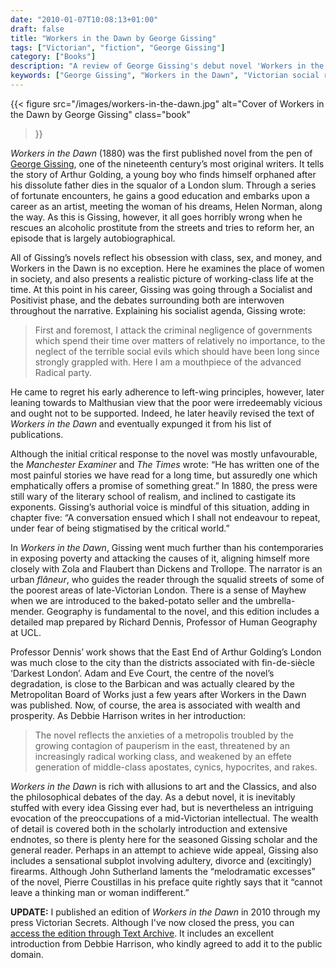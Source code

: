 ```yaml
---
date: "2010-01-07T10:08:13+01:00"
draft: false
title: "Workers in the Dawn by George Gissing"
tags: ["Victorian", "fiction", "George Gissing"]
category: ["Books"]
description: "A review of George Gissing's debut novel 'Workers in the Dawn' (1880), exploring class, poverty, and social reform in Victorian London. Discover how this autobiographical tale of an artist trying to reform an alcoholic prostitute reflects Gissing's early socialist phase."
keywords: ["George Gissing", "Workers in the Dawn", "Victorian social realism", "London poverty", "Victorian socialism", "class struggle", "social reform", "Victorian East End"]
---
```


{{< figure
  src="/images/workers-in-the-dawn.jpg"
  alt="Cover of Workers in the Dawn by George Gissing"
  class="book"
>}}

_Workers in the Dawn_ (1880) was the first published novel from the pen of [George Gissing](/posts/gissing-a-life-in-books/), one of the nineteenth century’s most original writers. It tells the story of Arthur Golding, a young boy who finds himself orphaned after his dissolute father dies in the squalor of a London slum. Through a series of fortunate encounters, he gains a good education and embarks upon a career as an artist, meeting the woman of his dreams, Helen Norman, along the way. As this is Gissing, however, it all goes horribly wrong when he rescues an alcoholic prostitute from the streets and tries to reform her, an episode that is largely autobiographical.

All of Gissing’s novels reflect his obsession with class, sex, and money, and Workers in the Dawn is no exception. Here he examines the place of women in society, and also presents a realistic picture of working-class life at the time. At this point in his career, Gissing was going through a Socialist and Positivist phase, and the debates surrounding both are interwoven throughout the narrative. Explaining his socialist agenda, Gissing wrote:

>First and foremost, I attack the criminal negligence of governments which spend their time over matters of relatively no importance, to the neglect of the terrible social evils which should have been long since strongly grappled with.  Here I am a mouthpiece of the advanced Radical party.

He came to regret his early adherence to left-wing principles, however, later leaning towards to Malthusian view that the poor were irredeemably vicious and ought not to be supported. Indeed, he later heavily revised the text of _Workers in the Dawn_ and eventually expunged it from his list of publications.

Although the initial critical response to the novel was mostly unfavourable, the _Manchester Examiner_ and _The Times_ wrote: “He has written one of the most painful stories we have read for a long time, but assuredly one which emphatically offers a promise of something great.”  In 1880, the press were still wary of the literary school of realism, and inclined to castigate its exponents. Gissing’s authorial voice is mindful of this situation, adding in chapter five: “A conversation ensued which I shall not endeavour to repeat, under fear of being stigmatised by the critical world.”

In _Workers in the Dawn_, Gissing went much further than his contemporaries in exposing poverty and attacking the causes of it, aligning himself more closely with Zola and Flaubert than Dickens and Trollope. The narrator is an urban _flâneur_, who guides the reader through the squalid streets of some of the poorest areas of late-Victorian London. There is a sense of Mayhew when we are introduced to the baked-potato seller and the umbrella-mender. Geography is fundamental to the novel, and this edition includes a detailed map prepared by Richard Dennis, Professor of Human Geography at UCL.

Professor Dennis’ work shows that the East End of Arthur Golding’s London was much close to the city than the districts associated with fin-de-siècle ‘Darkest London’. Adam and Eve Court, the centre of the novel’s degradation, is close to the Barbican and was actually cleared by the Metropolitan Board of Works just a few years after Workers in the Dawn was published. Now, of course, the area is associated with wealth and prosperity. As Debbie Harrison writes in her introduction:

>The novel reflects the anxieties of a metropolis troubled by the growing contagion of pauperism in the east, threatened by an increasingly radical working class, and weakened by an effete generation of middle-class apostates, cynics, hypocrites, and rakes.

_Workers in the Dawn_ is rich with allusions to art and the Classics, and also the philosophical debates of the day. As a debut novel, it is inevitably stuffed with every idea Gissing ever had, but is nevertheless an intriguing evocation of the preoccupations of a mid-Victorian intellectual. The wealth of detail is covered both in the scholarly introduction and extensive endnotes, so there is plenty here for the seasoned Gissing scholar and the general reader. Perhaps in an attempt to achieve wide appeal, Gissing also includes a sensational subplot involving adultery, divorce and (excitingly) firearms. Although John Sutherland laments the “melodramatic excesses” of the novel, Pierre Coustillas in his preface quite rightly says that it “cannot leave a thinking man or woman indifferent.”

**UPDATE:** I published an edition of _Workers in the Dawn_ in 2010 through my press Victorian Secrets. Although I've now closed the press, you can [access the edition through Text Archive](https://archive.org/details/9781906469139). It includes an excellent introduction from Debbie Harrison, who kindly agreed to add it to the public domain.